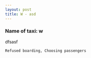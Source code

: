 ```yaml
---
layout: post
title: W - asd
---
```


### Name of taxi: w

dfsasf

```Refused boarding, Choosing passengers```
